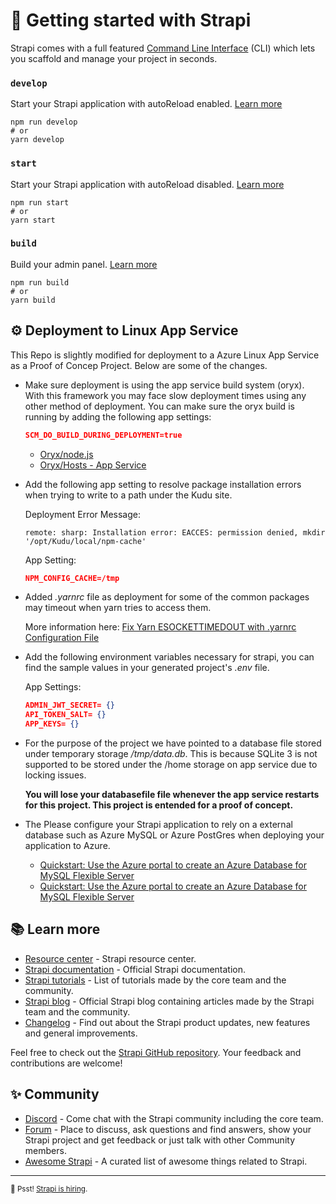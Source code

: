 # 🚀 Getting started with Strapi

Strapi comes with a full featured [Command Line Interface](https://docs.strapi.io/developer-docs/latest/developer-resources/cli/CLI.html) (CLI) which lets you scaffold and manage your project in seconds.

### `develop`

Start your Strapi application with autoReload enabled. [Learn more](https://docs.strapi.io/developer-docs/latest/developer-resources/cli/CLI.html#strapi-develop)

```
npm run develop
# or
yarn develop
```

### `start`

Start your Strapi application with autoReload disabled. [Learn more](https://docs.strapi.io/developer-docs/latest/developer-resources/cli/CLI.html#strapi-start)

```
npm run start
# or
yarn start
```

### `build`

Build your admin panel. [Learn more](https://docs.strapi.io/developer-docs/latest/developer-resources/cli/CLI.html#strapi-build)

```
npm run build
# or
yarn build
```

## ⚙️ Deployment to Linux App Service

This Repo is slightly modified for deployment to a Azure Linux App Service as a Proof of Concep Project.
Below are some of the changes.

* Make sure deployment is using the app service build system (oryx). With this framework you may face slow deployment times using any other method of deployment. You can make sure the oryx build is running by adding the following app settings: 

    ~~~json
    SCM_DO_BUILD_DURING_DEPLOYMENT=true
    ~~~

    - [Oryx/node.js](https://github.com/microsoft/Oryx/blob/main/doc/runtimes/nodejs.md)
    - [Oryx/Hosts - App Service](https://github.com/microsoft/Oryx/blob/main/doc/hosts/appservice.md)


* Add the following app setting to resolve package installation errors when trying to write to a path under the Kudu site.

    Deployment Error Message:
    ~~~
    remote: sharp: Installation error: EACCES: permission denied, mkdir '/opt/Kudu/local/npm-cache'
    ~~~
    
    App Setting:
    ~~~json
    NPM_CONFIG_CACHE=/tmp
    ~~~

* Added *.yarnrc* file as deployment for some of the common packages may timeout when yarn tries to access them.
  
  More information here: [Fix Yarn ESOCKETTIMEDOUT with .yarnrc Configuration File](https://azureossd.github.io/2022/09/10/fix-yarn-ESOCKETTIMEDOUT-with-.yarnrc-configuration-file/index.html)

* Add the following environment variables necessary for strapi, you can find the sample values in your generated project's *.env* file.

    App Settings: 
    ~~~json
    ADMIN_JWT_SECRET= {}
    API_TOKEN_SALT= {}
    APP_KEYS= {}
    ~~~


* For the purpose of the project we have pointed to a database file stored under temporary storage */tmp/data.db*. This is because SQLite 3 is not supported to be stored under the /home storage on app service due to locking issues. 

    **You will lose your databasefile file whenever the app service restarts for this project. This project is entended for a proof of concept.**

* The Please configure your Strapi application to rely on a external database such as Azure MySQL or Azure PostGres when deploying your application to Azure. 

    - [Quickstart: Use the Azure portal to create an Azure Database for MySQL Flexible Server](https://learn.microsoft.com/en-us/azure/mysql/flexible-server/quickstart-create-server-portal)
    - [Quickstart: Use the Azure portal to create an Azure Database for MySQL Flexible Server](https://learn.microsoft.com/en-us/azure/postgresql/single-server/quickstart-create-server-database-portal)

## 📚 Learn more

- [Resource center](https://strapi.io/resource-center) - Strapi resource center.
- [Strapi documentation](https://docs.strapi.io) - Official Strapi documentation.
- [Strapi tutorials](https://strapi.io/tutorials) - List of tutorials made by the core team and the community.
- [Strapi blog](https://docs.strapi.io) - Official Strapi blog containing articles made by the Strapi team and the community.
- [Changelog](https://strapi.io/changelog) - Find out about the Strapi product updates, new features and general improvements.

Feel free to check out the [Strapi GitHub repository](https://github.com/strapi/strapi). Your feedback and contributions are welcome!

## ✨ Community

- [Discord](https://discord.strapi.io) - Come chat with the Strapi community including the core team.
- [Forum](https://forum.strapi.io/) - Place to discuss, ask questions and find answers, show your Strapi project and get feedback or just talk with other Community members.
- [Awesome Strapi](https://github.com/strapi/awesome-strapi) - A curated list of awesome things related to Strapi.

---

<sub>🤫 Psst! [Strapi is hiring](https://strapi.io/careers).</sub>
